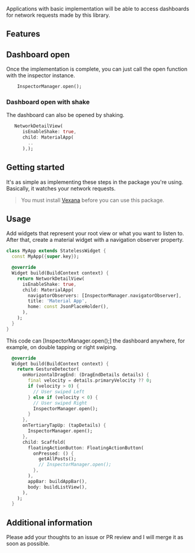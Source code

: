 Applications with basic implementation will be able to access dashboards for network requests made by this library.

## Features

## Dashboard open

Once the implementation is complete, you can just call the open function with the inspector instance.

```dart
    InspectorManager.open();
```

### Dashboard open with shake

The dashboard can also be opened by shaking.

```dart
   NetworkDetailView(
      isEnableShake: true,
      child: MaterialApp(
        ..
      ),);
```

## Getting started

It's as simple as implementing these steps in the package you're using. Basically, it watches your network requests.

> You must install [Vexana](https://pub.dev/packages/vexana) before you can use this package.

## Usage

Add widgets that represent your root view or what you want to listen to. After that, create a material widget with a navigation observer property.

```dart
class MyApp extends StatelessWidget {
  const MyApp({super.key});

  @override
  Widget build(BuildContext context) {
    return NetworkDetailView(
      isEnableShake: true,
      child: MaterialApp(
        navigatorObservers: [InspectorManager.navigatorObserver],
        title: 'Material App',
        home: const JsonPlaceHolder(),
      ),
    );
  }
}

```

This code can [InspectorManager.open();] the dashboard anywhere, for example, on double tapping or right swiping.

```dart
  @override
  Widget build(BuildContext context) {
    return GestureDetector(
      onHorizontalDragEnd: (DragEndDetails details) {
        final velocity = details.primaryVelocity ?? 0;
        if (velocity > 0) {
          // User swiped Left
        } else if (velocity < 0) {
          // User swiped Right
          InspectorManager.open();
        }
      },
      onTertiaryTapUp: (tapDetails) {
        InspectorManager.open();
      },
      child: Scaffold(
        floatingActionButton: FloatingActionButton(
          onPressed: () {
            getAllPosts();
            // InspectorManager.open();
          },
        ),
        appBar: buildAppBar(),
        body: buildListView(),
      ),
    );
  }
```

## Additional information

Please add your thoughts to an issue or PR review and I will merge it as soon as possible.

